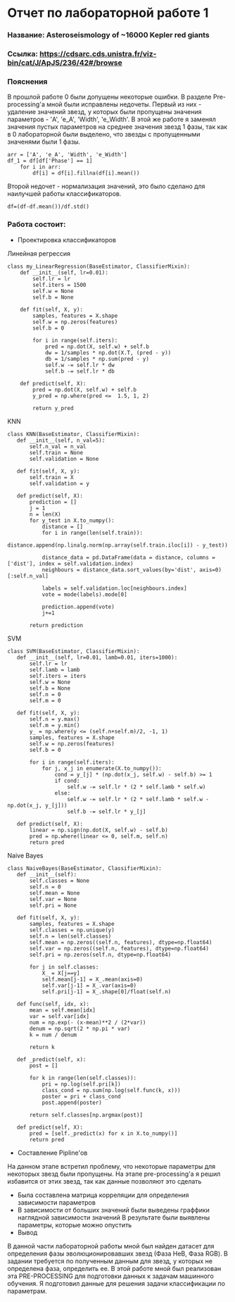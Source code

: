 # Отчет по лабораторной работе 1

### Название: Asteroseismology of ~16000 Kepler red giants

### Ссылка: https://cdsarc.cds.unistra.fr/viz-bin/cat/J/ApJS/236/42#/browse

### Пояснения

В прошлой работе 0 были допущены некоторые ошибки. В разделе Pre-processing'а мной были исправлены недочеты. Первый из них - удаление значений звезд, у которых были пропущены значения параметров - 'A', 'e_A', 'Width', 'e_Width'. В этой же работе я заменял значения пустых параметров на среднее значения звезд 1 фазы, так как в 0 лабораторной были выделено, что звезды с пропущенными значенями были 1 фазы.

```
arr = ['A', 'e_A', 'Width', 'e_Width']
df_1 = df[df['Phase'] == 1]
    for i in arr:    
        df[i] = df[i].fillna(df[i].mean())
```
        
Второй недочет - нормализация значений, это было сделано для наилучшей работы классификаторов.
```
df=(df-df.mean())/df.std()
```
### Работа состоит: 

- Проектировка классификаторов

Линейная регрессия 
```
class my_LinearRegression(BaseEstimator, ClassifierMixin):
    def __init__(self, lr=0.01):
        self.lr = lr
        self.iters = 1500
        self.w = None
        self.b = None
    
    def fit(self, X, y):
        samples, features = X.shape
        self.w = np.zeros(features)
        self.b = 0
        
        for i in range(self.iters):
            pred = np.dot(X, self.w) + self.b
            dw = 1/samples * np.dot(X.T, (pred - y))
            db = 1/samples * np.sum(pred - y)
            self.w -= self.lr * dw
            self.b -= self.lr * db
    
    def predict(self, X):
        pred = np.dot(X, self.w) + self.b
        y_pred = np.where(pred <=  1.5, 1, 2)
            
        return y_pred
 ```
 
 KNN
 ```
 class KNN(BaseEstimator, ClassifierMixin):
    def __init__(self, n_val=5):
        self.n_val = n_val
        self.train = None
        self.validation = None

    def fit(self, X, y):
        self.train = X
        self.validation = y
        
    def predict(self, X):
        prediction = []
        j = 1
        n = len(X)
        for y_test in X.to_numpy():
            distance = []
            for i in range(len(self.train)):
                distance.append(np.linalg.norm(np.array(self.train.iloc[i]) - y_test))
                
            distance_data = pd.DataFrame(data = distance, columns = ['dist'], index = self.validation.index)
            neighbours = distance_data.sort_values(by='dist', axis=0)[:self.n_val]
            
            labels = self.validation.loc[neighbours.index]
            vote = mode(labels).mode[0]
            
            prediction.append(vote)
            j+=1
            
        return prediction
 ```
 
 SVM
 ```
 class SVM(BaseEstimator, ClassifierMixin):
    def __init__(self, lr=0.01, lamb=0.01, iters=1000):
        self.lr = lr
        self.lamb = lamb
        self.iters = iters
        self.w = None
        self.b = None
        self.n = 0
        self.m = 0
        
    def fit(self, X, y):
        self.n = y.max()
        self.m = y.min()
        y_ = np.where(y <= (self.n+self.m)/2, -1, 1)
        samples, features = X.shape
        self.w = np.zeros(features)
        self.b = 0
        
        for i in range(self.iters):
            for j, x_j in enumerate(X.to_numpy()):
                cond = y_[j] * (np.dot(x_j, self.w) - self.b) >= 1
                if cond:
                    self.w -= self.lr * (2 * self.lamb * self.w)
                else:
                    self.w -= self.lr * (2 * self.lamb * self.w - np.dot(x_j, y_[j]))
                    self.b -= self.lr * y_[j]
                    
    def predict(self, X):
        linear = np.sign(np.dot(X, self.w) - self.b)
        pred = np.where(linear <= 0, self.m, self.n)
        return pred
 ``` 
 
 Naive Bayes
 ```
 class NaiveBayes(BaseEstimator, ClassifierMixin):
    def __init__(self):
        self.classes = None 
        self.n = 0
        self.mean = None
        self.var = None
        self.pri = None
        
    def fit(self, X, y):
        samples, features = X.shape
        self.classes = np.unique(y)
        self.n = len(self.classes)
        self.mean = np.zeros((self.n, features), dtype=np.float64)
        self.var = np.zeros((self.n, features), dtype=np.float64)
        self.pri = np.zeros(self.n, dtype=np.float64)
        
        for j in self.classes:
            X_ = X[j==y]
            self.mean[j-1] = X_.mean(axis=0)
            self.var[j-1] = X_.var(axis=0)
            self.pri[j-1] = X_.shape[0]/float(self.n)
            
    def func(self, idx, x):
        mean = self.mean[idx]
        var = self.var[idx]
        num = np.exp(- (x-mean)**2 / (2*var))
        denum = np.sqrt(2 * np.pi * var)
        k = num / denum
                
        return k
            
    def _predict(self, x):
        post = []
    
        for k in range(len(self.classes)):
            pri = np.log(self.pri[k])
            class_cond = np.sum(np.log(self.func(k, x)))
            poster = pri + class_cond
            post.append(poster)
            
        return self.classes[np.argmax(post)]
    
    def predict(self, X):
        pred = [self._predict(x) for x in X.to_numpy()]
        return pred
 ``` 
- Составление Pipline'ов

На данном этапе встретил проблему, что некоторые параметры для некоторых звезд были пропущены. На этапе pre-processing'а я решил избавится от этих звезд, так как данные позволяют это сделать

- Была составлена матрица корреляции для определения зависимости параметров
- В зависимости от больших значений были выведены граффики наглядной зависимости значений
В результате были выявлены параметры, которые можно опустить
- Вывод

В данной части лабораторной работы мной был найден датасет для определения фазы эволюционировавших звезд (Фаза HeB, Фаза RGB). В задании требуется по полученным данным для звезд, у которых не определена фаза, определить ее. В этой работе мной был реализован эта PRE-PROCESSING для подготовки данных к задачам машинного обучения. Я подготовил данные для решения задачи классификации по параметрам.
